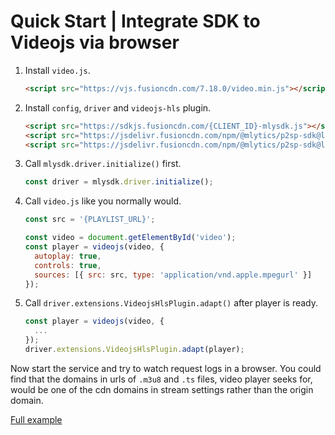 # Quick Start | Integrate SDK to Videojs via browser

1. Install `video.js`.

    ```html
    <script src="https://vjs.fusioncdn.com/7.18.0/video.min.js"></script>
    ```

2. Install `config`, `driver` and `videojs-hls` plugin.

    ```html
    <script src="https://sdkjs.fusioncdn.com/{CLIENT_ID}-mlysdk.js"></script>
    <script src="https://jsdelivr.fusioncdn.com/npm/@mlytics/p2sp-sdk@latest/bundle/driver.min.js"></script>
    <script src="https://jsdelivr.fusioncdn.com/npm/@mlytics/p2sp-sdk@latest/bundle/peripheral/videojs-hls.min.js"></script>
    ```

3. Call `mlysdk.driver.initialize()` first.

    ```javascript
    const driver = mlysdk.driver.initialize();
    ```

4. Call `video.js` like you normally would.

    ```javascript
    const src = '{PLAYLIST_URL}';

    const video = document.getElementById('video');
    const player = videojs(video, {
      autoplay: true,
      controls: true,
      sources: [{ src: src, type: 'application/vnd.apple.mpegurl' }]
    });
    ```

5. Call `driver.extensions.VideojsHlsPlugin.adapt()` after player is ready.

    ```javascript
    const player = videojs(video, {
      ...
    });
    driver.extensions.VideojsHlsPlugin.adapt(player);
    ```

Now start the service and try to watch request logs in a browser. You could find that the domains in urls of `.m3u8` and `.ts` files, video player seeks for,  would be one of the cdn domains in stream settings rather than the origin domain.

[Full example](./index.html)
